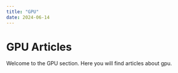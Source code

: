 ```yaml
---
title: "GPU"
date: 2024-06-14
---
```


# GPU Articles

Welcome to the GPU section. Here you will find articles about gpu.
